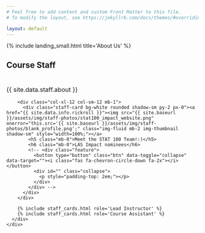 ```yaml
---
# Feel free to add content and custom Front Matter to this file.
# To modify the layout, see https://jekyllrb.com/docs/themes/#overriding-theme-defaults

layout: default
---
```

{% include landing_small.html title='About Us' %}

<div id="about" class="offset" style="margin-top: 5px;">
  <div class="bg-light py-4">
    <div class="container py-4">
      <div class="col-12 text-center">
        <div class="text-center" style="margin-bottom: 3em;">
          <h2 class="display-5 font-weight-light">Course Staff</h2>
        </div>
        <p class="lead text-left" style="font-size: 1.15em;">{{ site.data.staff.about }}</p>
      </div>
      <div class="row text-center">

        <div class="col-xl-12 col-sm-12 mb-1">
          <div class="staff-card bg-white rounded shadow-sm py-2 px-0"><a href="{{ site.data.info.rickroll }}"><img src="{{ site.baseurl }}/assets/img/staff-photos/stat100_impact_website.png" onerror="this.src='{{ site.baseurl }}/assets/img/staff-photos/blank_profile.png';" class="img-fluid mb-2 img-thumbnail shadow-sm" style="width=100%;"></a>
            <h5 class="mb-0">Meet the STAT 100 Team!:)</h5>
            <h6 class="mb-0">LAS Impact nominees</h6>
            <!-- <div class="feature">
              <button type="button" class="btn" data-toggle="collapse" data-target=""><i class="fas fa-chevron-circle-down fa-2x"></i></button>
              <div id="" class="collapse">
                <p style="padding-top: 2em;"></p>
              </div>
            </div> -->
          </div>
        </div>

        {% include staff_cards.html role='Lead Instructor' %}
        {% include staff_cards.html role='Course Assistant' %}
      </div>
    </div>
  </div>
</div>
